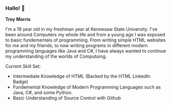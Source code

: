 <!--
**TreyBMorris/TreyBMorris** is a ✨ _special_ ✨ repository because its `README.md` (this file) appears on your GitHub profile.
-->
<!--![TreyBMorris](https://github.com/ "TreyBMorris")-->
### Hallo! 👋
**Trey Morris**

I'm a 19 year old in my freshman year at Kennesaw State University. I've been around Computers my whole life and from a young age I was exposed to basic fundementals of programming. From writing simple HTML websites for me and my friends, to now writing programs in different modern programming languages like Java and C#, I have always wanted to continue my understanding of the worlds of Computuing. 

Current Skill Set:
- Intermediate Knowledge of HTML (Backed by the HTML LinkedIn Badge)
- Fundemental Knowledge of Modern Programming Languages such as Java, C#, and some Python.
- Basic Understanding of Source Control with Github
